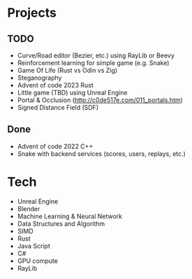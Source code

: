 # Projects

## TODO

- Curve/Road editor (Bezier, etc.) using RayLib or Beevy
- Reinforcement learning for simple game (e.g. Snake)
- Game Of Life (Rust vs Odin vs Zig)
- Steganography
- Advent of code 2023 Rust
- Little game (TBD) using Unreal Engine
- Portal & Occlusion (http://c0de517e.com/011_portals.htm)
- Signed Distance Field (SDF)

## Done

- Advent of code 2022 C++
- Snake with backend services (scores, users, replays, etc.)

# Tech

- Unreal Engine
- Blender
- Machine Learning & Neural Network
- Data Structures and Algorithm
- SIMD
- Rust
- Java Script
- C#
- GPU compute
- RayLib
